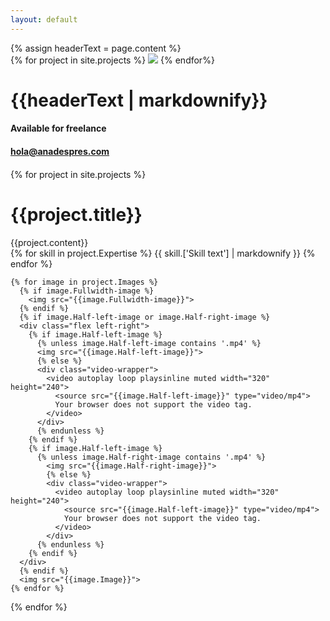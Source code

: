 ```yaml
---
layout: default
---
```


<div class="header-imager">
  {% assign headerText = page.content %}
  <div class="header-image-container">
    {% for project in site.projects %}
      <img src="{{project.['Cover Image']}}">
    {% endfor%}
  </div>
  <div class="header-text">
    <h1>{{headerText | markdownify}}</h1>
  </div>
  <div class="header-footer">
    <div class="flex">
      <div class="left">
        <h4>Available for freelance</h4>
      </div>
      <div class="right">
        <h4><a href="mailto:hola@anadespres.com">hola@anadespres.com</a><h4>
      </div>
    </div>
  </div>
</div>

{% for project in site.projects %}
  <div class="ad-project-wrapper">
    <h1 class="project-title">{{project.title}}</h1>
    <div class="project-description">
      {{project.content}}
    </div>
    <div class="project-expertise">
      {% for skill in project.Expertise %}
        {{ skill.['Skill text'] | markdownify }}
      {% endfor %}
    </div>

    {% for image in project.Images %}
      {% if image.Fullwidth-image %}
        <img src="{{image.Fullwidth-image}}">
      {% endif %}
      {% if image.Half-left-image or image.Half-right-image %}
      <div class="flex left-right">
        {% if image.Half-left-image %}
          {% unless image.Half-left-image contains '.mp4' %}
          <img src="{{image.Half-left-image}}">
          {% else %}
          <div class="video-wrapper">
            <video autoplay loop playsinline muted width="320" height="240">
              <source src="{{image.Half-left-image}}" type="video/mp4">
              Your browser does not support the video tag.
            </video>
          </div>
          {% endunless %}
        {% endif %}
        {% if image.Half-left-image %}
          {% unless image.Half-right-image contains '.mp4' %}
            <img src="{{image.Half-right-image}}">
            {% else %}
            <div class="video-wrapper">
              <video autoplay loop playsinline muted width="320" height="240">
                <source src="{{image.Half-left-image}}" type="video/mp4">
                Your browser does not support the video tag.
              </video>
            </div>
          {% endunless %}
        {% endif %}
      </div>
      {% endif %}
      <img src="{{image.Image}}">
    {% endfor %}
  </div>
{% endfor %}
